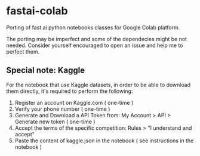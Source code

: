 # fastai-colab
Porting of fast.ai python notebooks classes for Google Colab platform.

The porting may be imperfect and some of the dependecies might be not needed. Consider yourself encouraged to open an issue and help me to perfect them.

## Special note: Kaggle

For the notebook that use Kaggle datasets, in order to be able to download them directly, it's required to perform the following:  
  
1. Register an account on Kaggle.com ( one-time )  
2. Verify your phone number ( one-time )  
3. Generate and Download a API Token from: My Account > API > Generate new token ( one-time )   
4. Accept the terms of the specific competition: Rules > "I understand and accept"
5. Paste the content of kaggle.json in the notebook ( see instructions in the notebook )  


